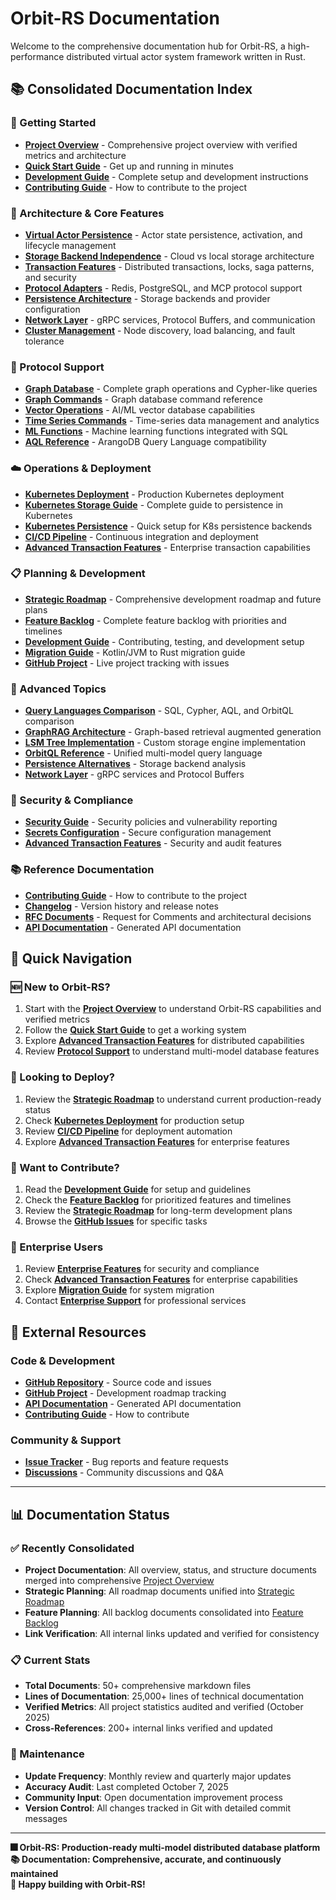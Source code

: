 # Orbit-RS Documentation

Welcome to the comprehensive documentation hub for Orbit-RS, a high-performance distributed virtual actor system framework written in Rust.

## 📚 **Consolidated Documentation Index**

### **🚀 Getting Started**
- **[Project Overview](project_overview.md)** - Comprehensive project overview with verified metrics and architecture
- **[Quick Start Guide](quick_start.md)** - Get up and running in minutes
- **[Development Guide](development/development.md)** - Complete setup and development instructions
- **[Contributing Guide](contributing.md)** - How to contribute to the project

### **🏥️ Architecture & Core Features**
- **[Virtual Actor Persistence](virtual_actor_persistence.md)** - Actor state persistence, activation, and lifecycle management
- **[Storage Backend Independence](STORAGE_BACKEND_INDEPENDENCE.md)** - Cloud vs local storage architecture
- **[Transaction Features](advanced_transaction_features.md)** - Distributed transactions, locks, saga patterns, and security
- **[Protocol Adapters](protocols/protocol_adapters.md)** - Redis, PostgreSQL, and MCP protocol support
- **[Persistence Architecture](PERSISTENCE_ARCHITECTURE.md)** - Storage backends and provider configuration
- **[Network Layer](NETWORK_LAYER.md)** - gRPC services, Protocol Buffers, and communication
- **[Cluster Management](CLUSTER_MANAGEMENT.md)** - Node discovery, load balancing, and fault tolerance

### **🔗 Protocol Support**
- **[Graph Database](GRAPH_DATABASE.md)** - Complete graph operations and Cypher-like queries
- **[Graph Commands](graph_commands.md)** - Graph database command reference
- **[Vector Operations](vector_commands.md)** - AI/ML vector database capabilities
- **[Time Series Commands](timeseries_commands.md)** - Time-series data management and analytics
- **[ML Functions](ML_SQL_FUNCTIONS_DESIGN.md)** - Machine learning functions integrated with SQL
- **[AQL Reference](AQL_REFERENCE.md)** - ArangoDB Query Language compatibility

### **☁️ Operations & Deployment**
- **[Kubernetes Deployment](kubernetes_deployment.md)** - Production Kubernetes deployment
- **[Kubernetes Storage Guide](KUBERNETES_STORAGE_GUIDE.md)** - Complete guide to persistence in Kubernetes
- **[Kubernetes Persistence](KUBERNETES_PERSISTENCE.md)** - Quick setup for K8s persistence backends
- **[CI/CD Pipeline](CICD.md)** - Continuous integration and deployment
- **[Advanced Transaction Features](ADVANCED_TRANSACTION_FEATURES.md)** - Enterprise transaction capabilities

### **📋 Planning & Development**
- **[Strategic Roadmap](ROADMAP_CONSOLIDATED.md)** - Comprehensive development roadmap and future plans
- **[Feature Backlog](BACKLOG_CONSOLIDATED.md)** - Complete feature backlog with priorities and timelines
- **[Development Guide](DEVELOPMENT.md)** - Contributing, testing, and development setup
- **[Migration Guide](MIGRATION_GUIDE.md)** - Kotlin/JVM to Rust migration guide
- **[GitHub Project](https://github.com/orgs/TuringWorks/projects/1)** - Live project tracking with issues

### **📖 Advanced Topics**
- **[Query Languages Comparison](QUERY_LANGUAGES_COMPARISON.md)** - SQL, Cypher, AQL, and OrbitQL comparison
- **[GraphRAG Architecture](GraphRAG_ARCHITECTURE.md)** - Graph-based retrieval augmented generation
- **[LSM Tree Implementation](LSM_TREE_IMPLEMENTATION.md)** - Custom storage engine implementation
- **[OrbitQL Reference](ORBITQL_REFERENCE.md)** - Unified multi-model query language
- **[Persistence Alternatives](PERSISTENCE_ALTERNATIVES_ANALYSIS.md)** - Storage backend analysis
- **[Network Layer](NETWORK_LAYER.md)** - gRPC services and Protocol Buffers

### **🔐 Security & Compliance**
- **[Security Guide](SECURITY.md)** - Security policies and vulnerability reporting
- **[Secrets Configuration](SECRETS_CONFIGURATION_GUIDE.md)** - Secure configuration management
- **[Advanced Transaction Features](ADVANCED_TRANSACTION_FEATURES.md)** - Security and audit features

### **📚 Reference Documentation**
- **[Contributing Guide](CONTRIBUTING.md)** - How to contribute to the project
- **[Changelog](CHANGELOG.md)** - Version history and release notes
- **[RFC Documents](rfc/)** - Request for Comments and architectural decisions
- **[API Documentation](https://docs.rs/orbit-rs)** - Generated API documentation

## 🚀 **Quick Navigation**

### **🆕 New to Orbit-RS?**
1. Start with the **[Project Overview](PROJECT_OVERVIEW.md)** to understand Orbit-RS capabilities and verified metrics
2. Follow the **[Quick Start Guide](QUICK_START.md)** to get a working system
3. Explore **[Advanced Transaction Features](ADVANCED_TRANSACTION_FEATURES.md)** for distributed capabilities
4. Review **[Protocol Support](#-protocol-support)** to understand multi-model database features

### **🚀 Looking to Deploy?**
1. Review the **[Strategic Roadmap](ROADMAP_CONSOLIDATED.md)** to understand current production-ready status
2. Check **[Kubernetes Deployment](KUBERNETES_DEPLOYMENT.md)** for production setup
3. Review **[CI/CD Pipeline](CICD.md)** for deployment automation
4. Explore **[Advanced Transaction Features](ADVANCED_TRANSACTION_FEATURES.md)** for enterprise features

### **🤝 Want to Contribute?**
1. Read the **[Development Guide](DEVELOPMENT.md)** for setup and guidelines
2. Check the **[Feature Backlog](BACKLOG_CONSOLIDATED.md)** for prioritized features and timelines
3. Review the **[Strategic Roadmap](ROADMAP_CONSOLIDATED.md)** for long-term development plans
4. Browse the **[GitHub Issues](https://github.com/TuringWorks/orbit-rs/issues)** for specific tasks

### **🎯 Enterprise Users**
1. Review **[Enterprise Features](#-security--compliance)** for security and compliance
2. Check **[Advanced Transaction Features](ADVANCED_TRANSACTION_FEATURES.md)** for enterprise capabilities
3. Explore **[Migration Guide](MIGRATION_GUIDE.md)** for system migration
4. Contact **[Enterprise Support](mailto:enterprise@turingworks.com)** for professional services

## 🔗 External Resources

### Code & Development
- **[GitHub Repository](https://github.com/TuringWorks/orbit-rs)** - Source code and issues
- **[GitHub Project](https://github.com/orgs/TuringWorks/projects/1)** - Development roadmap tracking
- **[API Documentation](https://docs.rs/orbit-rs)** - Generated API documentation
- **[Contributing Guide](https://github.com/TuringWorks/orbit-rs/blob/main/CONTRIBUTING.md)** - How to contribute

### Community & Support
- **[Issue Tracker](https://github.com/TuringWorks/orbit-rs/issues)** - Bug reports and feature requests
- **[Discussions](https://github.com/TuringWorks/orbit-rs/discussions)** - Community discussions and Q&A

---

## 📊 **Documentation Status**

### **✅ Recently Consolidated**
- **Project Documentation**: All overview, status, and structure documents merged into comprehensive [Project Overview](PROJECT_OVERVIEW.md)
- **Strategic Planning**: All roadmap documents unified into [Strategic Roadmap](ROADMAP_CONSOLIDATED.md)
- **Feature Planning**: All backlog documents consolidated into [Feature Backlog](BACKLOG_CONSOLIDATED.md)
- **Link Verification**: All internal links updated and verified for consistency

### **📋 Current Stats**
- **Total Documents**: 50+ comprehensive markdown files
- **Lines of Documentation**: 25,000+ lines of technical documentation
- **Verified Metrics**: All project statistics audited and verified (October 2025)
- **Cross-References**: 200+ internal links verified and updated

### **🔄 Maintenance**
- **Update Frequency**: Monthly review and quarterly major updates
- **Accuracy Audit**: Last completed October 7, 2025
- **Community Input**: Open documentation improvement process
- **Version Control**: All changes tracked in Git with detailed commit messages

---

**🎆 Orbit-RS: Production-ready multi-model distributed database platform**  
**📚 Documentation: Comprehensive, accurate, and continuously maintained**  
**🚀 Happy building with Orbit-RS!**
